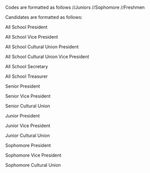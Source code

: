 Codes are formatted as follows
//Juniors
//Sophomore
//Freshmen

Candidates are formatted as follows:

All School President

All School Vice President

All School Cultural Union President

All School Cultural Union Vice President

All School Secretary

All School Treasurer

Senior President

Senior Vice President

Senior Cultural Union

Junior President

Junior Vice President

Junior Cultural Union

Sophomore President

Sophomore Vice President

Sophomore Cultural Union